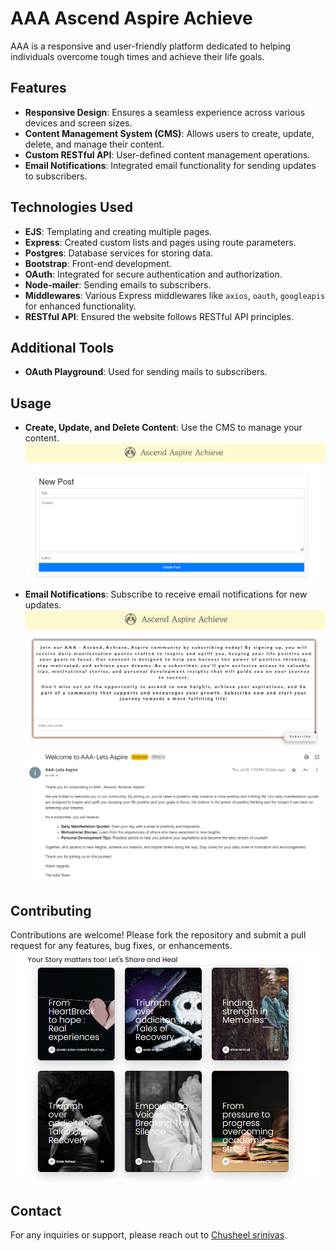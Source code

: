 # AAA Ascend Aspire Achieve

AAA  is a responsive and user-friendly platform dedicated to helping individuals overcome tough times and achieve their life goals.

## Features

- **Responsive Design**: Ensures a seamless experience across various devices and screen sizes.
- **Content Management System (CMS)**: Allows users to create, update, delete, and manage their content.
- **Custom RESTful API**: User-defined content management operations.
- **Email Notifications**: Integrated email functionality for sending updates to subscribers.

## Technologies Used

- **EJS**: Templating and creating multiple pages.
- **Express**: Created custom lists and pages using route parameters.
- **Postgres**: Database services for storing data.
- **Bootstrap**: Front-end development.
- **OAuth**: Integrated for secure authentication and authorization.
- **Node-mailer**: Sending emails to subscribers.
- **Middlewares**: Various Express middlewares like `axios`, `oauth`, `googleapis` for enhanced functionality.
- **RESTful API**: Ensured the website follows RESTful API principles.

## Additional Tools

- **OAuth Playground**: Used for sending mails to subscribers.


## Usage

- **Create, Update, and Delete Content**: Use the CMS to manage your content.
![adding a new post](<./gallery/newpost.png>) 

- **Email Notifications**: Subscribe to receive email notifications for new updates.
![adding a new post](<./gallery/subscription.png>) 
![recieved mail after subscribing](<./gallery/mail.png>) 

## Contributing

Contributions are welcome! Please fork the repository and submit a pull request for any features, bug fixes, or enhancements.
![Write your own story](<./gallery/storyMatters.png>) 


## Contact

For any inquiries or support, please reach out to [Chusheel srinivas](mailto:itzmechusheel@gmail.com).


